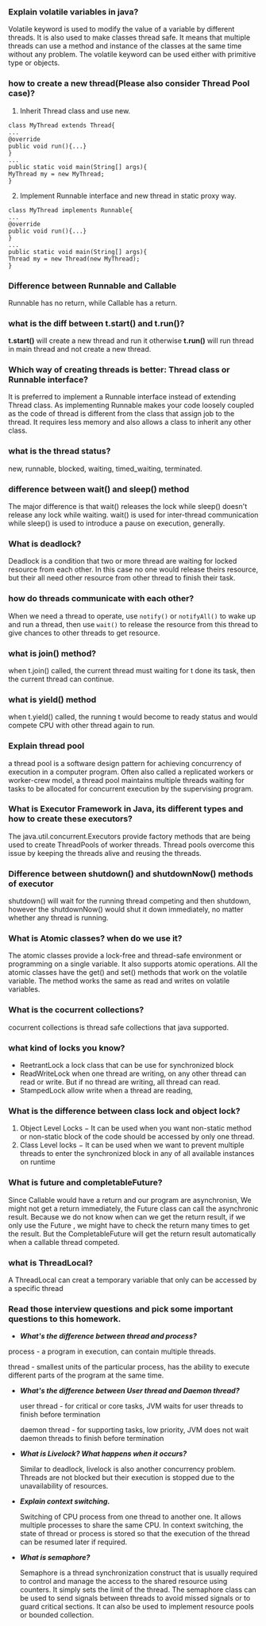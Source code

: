 ###  Explain volatile variables in java? 
Volatile keyword is used to modify the value of a variable by different threads. It is also used to make classes thread safe. It means that multiple threads can use a method and instance of the classes at the same time without any problem. The volatile keyword can be used either with primitive type or objects.

### how to create a new thread(Please also consider Thread Pool case)?
1. Inherit Thread class and use new.
```
class MyThread extends Thread{
...
@override
public void run(){...}
}
...
public static void main(String[] args){
MyThread my = new MyThread;
}
```
2. Implement Runnable interface and new thread in static proxy way.
```
class MyThread implements Runnable{
...
@override
public void run(){...}
}
...
public static void main(String[] args){
Thread my = new Thread(new MyThread);
}
```

### Difference between Runnable and Callable
Runnable has no return, while Callable has a return.

### what is the diff between t.start() and t.run()?
**t.start()** will create a new thread and run it otherwise
**t.run()** will run thread in main thread and not create a new thread.

### Which way of creating threads is better: Thread class or Runnable interface?
It is preferred to implement a Runnable interface instead of extending Thread class. 
As implementing Runnable makes your code loosely coupled as the code of thread is different from the class that assign job to the thread. 
It requires less memory and also allows a class to inherit any other class.

###  what is the thread status?
new, runnable, blocked, waiting, timed_waiting, terminated.

###  difference between wait() and sleep() method
The major difference is that wait() releases the lock while sleep() doesn't release any lock while waiting.
wait() is used for inter-thread communication while sleep() is used to introduce a pause on execution, generally.

### What is deadlock?
Deadlock is a condition that two or more thread are waiting for locked resource from each other. In this case no one would release theirs resource, but their all need other resource from other thread to finish their task.

### how do threads communicate with each other?
When we need a thread to operate, use `notify()` or `notifyAll()` to wake up and run a thread, then use `wait()` to release the resource from this thread to give chances to other threads to get resource.

### what is join() method?
when t.join() called, the current thread must waiting for t done its task, then the current thread can continue.

###  what is yield() method
when t.yield() called, the running t would become to ready status and would compete CPU with other thread again to run.
### Explain thread pool
a thread pool is a software design pattern for achieving concurrency of execution in a computer program. 
Often also called a replicated workers or worker-crew model, a thread pool maintains multiple threads waiting for tasks to be allocated for concurrent execution by the supervising program.
### What is Executor Framework in Java, its different types and how to create these executors?
The java.util.concurrent.Executors provide factory methods that are being used to create ThreadPools of worker threads. 
Thread pools overcome this issue by keeping the threads alive and reusing the threads.
### Difference between shutdown() and shutdownNow() methods of executor
shutdown() will wait for the running thread competing and then shutdown, however the shutdownNow() would shut it down immediately, no matter whether any thread is running.
###  What is Atomic classes? when do we use it?
The atomic classes provide a lock-free and thread-safe environment or programming on a single variable. It also supports atomic operations. All the atomic classes have the get() and set() methods that work on the volatile variable. The method works the same as read and writes on volatile variables.
### What is the cocurrent collections?
cocurrent collections is thread safe collections that java supported.

### what kind of locks you know?
- ReetrantLock a lock class that can be use for synchronized block
- ReadWriteLock when one thread are writing, on any other thread can read or write. But if no thread are writing, all thread can read.
- StampedLock allow write when a thread are reading,
### What is the difference between class lock and object lock?
1. Object Level Locks − It can be used when you want non-static method or non-static block of the code should be accessed by only one thread.
2. Class Level locks − It can be used when we want to prevent multiple threads to enter the synchronized block in any of all available instances on runtime
### What is future and completableFuture?
Since Callable would have a return and our program are asynchronisn, We might not get a return immediately, the Future class can call the asynchronic result. Because we do not know when can we get the return result, if we only use the Future , we might have to check the return many times to get the result. 
But the CompletableFuture will get the return result automatically when a callable thread competed.
### what is ThreadLocal?
A ThreadLocal can creat a temporary variable that only can be accessed by a specific thread

### Read those interview questions and pick some important questions to this homework.
- ***What's the difference between thread and process?***

process - a program in execution, can contain multiple threads.

thread - smallest units of the particular process, has the ability to execute different parts of the program at the same time.  

- ***What's the difference between User thread and Daemon thread?***

  user thread - for critical or core tasks, JVM waits for user threads to finish before termination

  daemon thread - for supporting tasks, low priority, JVM does not wait daemon threads to finish before termination

- ***What is Livelock? What happens when it occurs?***

  Similar to deadlock, livelock is also another concurrency problem. Threads are not blocked but their execution is stopped due to the unavailability of resources.

- ***Explain context switching.***

  Switching of CPU process from one thread to another one. It allows multiple processes to share the same CPU. In context switching, the state of thread or process is stored so that the execution of the thread can be resumed later if required. 

- ***What is semaphore?***

  Semaphore is a thread synchronization construct that is usually required to control and manage the access to the shared resource using counters. It simply sets the limit of the thread. The semaphore class can be used to send signals between threads to avoid missed signals or to guard critical sections. It can also be used to implement resource pools or bounded collection.
### 
### 

